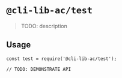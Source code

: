 # `@cli-lib-ac/test`

> TODO: description

## Usage

```
const test = require('@cli-lib-ac/test');

// TODO: DEMONSTRATE API
```
